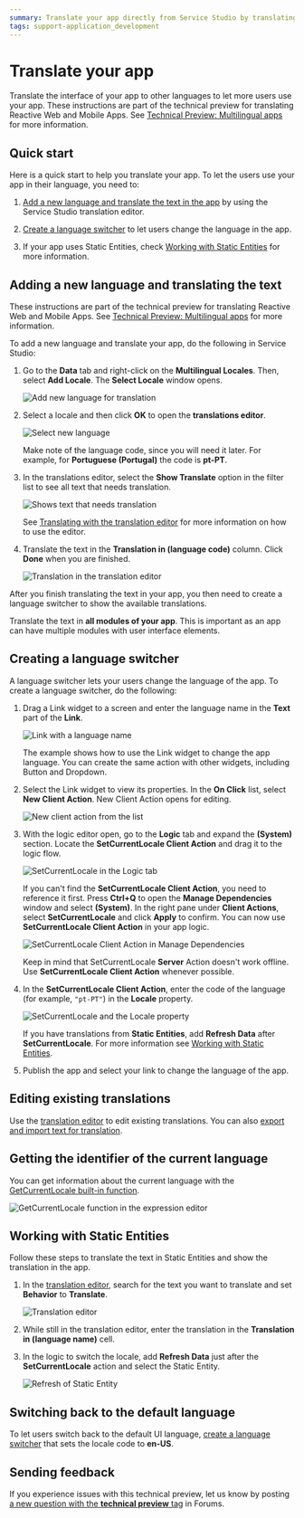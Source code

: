 ```yaml
---
summary: Translate your app directly from Service Studio by translating the module text and then creating a language switcher.
tags: support-application_development
---
```


# Translate your app

Translate the interface of your app to other languages to let more users use your app. These instructions are part of the technical preview for translating Reactive Web and Mobile Apps. See [Technical Preview: Multilingual apps](intro.md) for more information.  

## Quick start

Here is a quick start to help you translate your app. To let the users use your app in their language, you need to:

1. [Add a new language and translate the text in the app](#adding-a-new-language-and-translating-the-text) by using the Service Studio translation editor.

1. [Create a language switcher](#creating-a-language-switcher) to let users change the language in the app.

1. If your app uses Static Entities, check [Working with Static Entities](#working-with-static-entities) for more information.

## Adding a new language and translating the text

<div class="info" markdown="1">

These instructions are part of the technical preview for translating Reactive Web and Mobile Apps. See [Technical Preview: Multilingual apps](intro.md) for more information.  

</div>

To add a new language and translate your app, do the following in Service Studio:

1. Go to the **Data** tab and right-click on the **Multilingual Locales**. Then, select **Add Locale**. The **Select Locale** window opens.

    ![Add new language for translation](images/add-new-language-translation-ss.png?width=550)

2. Select a locale and then click **OK** to open the **translations editor**.

    ![Select new language](images/select-new-language-ss.png?width=400)

    <div class="info" markdown="1">

    Make note of the language code, since you will need it later. For example, for **Portuguese (Portugal)** the code is **pt-PT**.

    </div>

3. In the translations editor, select the **Show Translate** option in the filter list to see all text that needs translation.

    ![Shows text that needs translation](images/show-translatable-text-ss.png?width=650)

    See [Translating with the translation editor](translation-editor.md) for more information on how to use the editor.

4. Translate the text in the **Translation in (language code)** column. Click **Done** when you are finished.

    ![Translation in the translation editor](images/enter-translation-ss.png?width=650)
    
After you finish translating the text in your app, you then need to create a language switcher to show the available translations.

<div class="info" markdown="1">

Translate the text in **all modules of your app**. This is important as an app can have multiple modules with user interface elements.

</div>

## Creating a language switcher

A language switcher lets your users change the language of the app. To create a language switcher, do the following:

1. Drag a Link widget to a screen and enter the language name in the **Text** part of the **Link**. 

    ![Link with a language name](images/link-with-language-name-ss.png?width=750)

    The example shows how to use the Link widget to change the app language. You can create the same action with other widgets, including Button and Dropdown.

2. Select the Link widget to view its properties. In the **On Click** list, select **New Client Action**. New Client Action opens for editing.

    ![New client action from the list](images/new-client-action-for-link-ss.png?width=750)

3. With the logic editor open, go to the **Logic** tab and expand the **(System)** section. Locate the **SetCurrentLocale Client Action** and drag it to the logic flow.

    ![SetCurrentLocale in the Logic tab](images/client-action-in-logic-tab.png?width=550)

    <div class="info" markdown="1">

    If you can't find the **SetCurrentLocale Client Action**, you need to reference it first. Press **Ctrl+Q** to open the **Manage Dependencies** window and select **(System)**. In the right pane under **Client Actions**, select **SetCurrentLocale** and click **Apply** to confirm. You can now use **SetCurrentLocale Client Action** in your app logic.

    ![SetCurrentLocale Client Action in Manage Dependencies](images/set-current-locale-in-manage-dependencies.png?width=550)

    </div>

    <div class="warning" markdown="1">

    Keep in mind that SetCurrentLocale **Server** Action doesn't work offline. Use **SetCurrentLocale Client Action** whenever possible.

    </div>

4. In the **SetCurrentLocale Client Action**, enter the code of the language (for example, `"pt-PT"`) in the **Locale** property.

    ![SetCurrentLocale and the Locale property](images/locale-in-client-action.png?width=550)

    <div class="info" markdown="1">

    If you have translations from **Static Entities**, add **Refresh Data** after **SetCurrentLocale**. For more information see [Working with Static Entities](#working-with-static-entities).

    </div>

5. Publish the app and select your link to change the language of the app.

## Editing existing translations

Use the [translation editor](translation-editor.md) to edit existing translations. You can also [export and import text for translation](translation-management.md). 

## Getting the identifier of the current language

You can get information about the current language with the [GetCurrentLocale built-in function](<../../../ref/lang/auto/builtinfunction.Environment.final.md#GetCurrentLocale>).

![GetCurrentLocale function in the expression editor](images/get-current-locale-language-ss.png?width=750)

## Working with Static Entities

Follow these steps to translate the text in Static Entities and show the translation in the app. 

1. In the [translation editor](translation-editor.md), search for the text you want to translate and set **Behavior** to **Translate**.

    ![Translation editor](images/static-entity-translate-ss.png?width=550)

2. While still in the translation editor, enter the translation in the **Translation in (language name)** cell.

3. In the logic to switch the locale, add **Refresh Data** just after the **SetCurrentLocale** action and select the Static Entity.

    ![Refresh of Static Entity](images/static-entity-refresh.png?width=500)

## Switching back to the default language

To let users switch back to the default UI language, [create a language switcher](#creating-a-language-switcher) that sets the locale code to **en-US**.

## Sending feedback

If you experience issues with this technical preview, let us know by posting [a new question with the **technical preview** tag](https://www.outsystems.com/forums/tag/6875/technical-preview/) in Forums.
